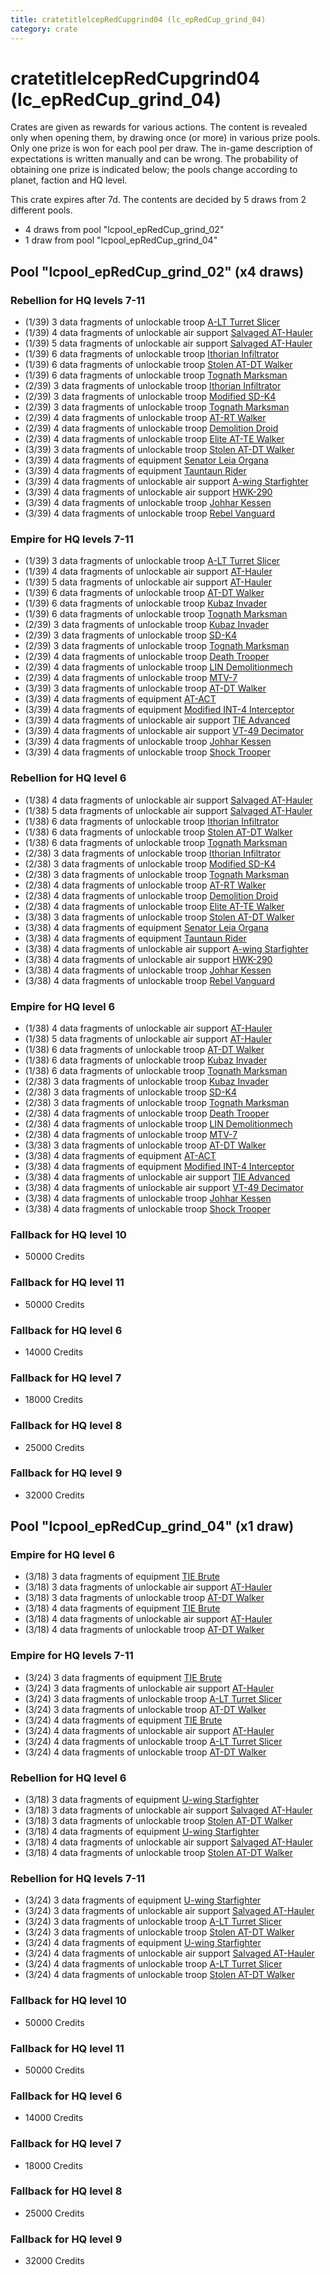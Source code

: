 ```yaml
---
title: cratetitlelcepRedCupgrind04 (lc_epRedCup_grind_04)
category: crate
---
```


# cratetitlelcepRedCupgrind04 (lc_epRedCup_grind_04)

Crates are given as rewards for various actions. The content is revealed only when opening them, by drawing once (or more) in various prize pools. Only one prize is won for each pool per draw. The in-game description of expectations is written manually and can be wrong. The probability of obtaining one prize is indicated below; the pools change according to planet, faction and HQ level.

This crate expires after 7d. The contents are decided by 5 draws from 2 different pools.
  * 4 draws from pool "lcpool_epRedCup_grind_02"
  * 1 draw from pool "lcpool_epRedCup_grind_04"

## Pool "lcpool_epRedCup_grind_02" (x4 draws)

### Rebellion for HQ levels 7-11

  * (1/39) 3 data fragments of unlockable troop [A-LT Turret Slicer](RebelP006Droid)
  * (1/39) 4 data fragments of unlockable air support [Salvaged AT-Hauler](RebelHauler)
  * (1/39) 5 data fragments of unlockable air support [Salvaged AT-Hauler](RebelHauler)
  * (1/39) 6 data fragments of unlockable troop [Ithorian Infiltrator](IthorianInfiltrator)
  * (1/39) 6 data fragments of unlockable troop [Stolen AT-DT Walker](RebelChicken)
  * (1/39) 6 data fragments of unlockable troop [Tognath Marksman](RebelTognath)
  * (2/39) 3 data fragments of unlockable troop [Ithorian Infiltrator](IthorianInfiltrator)
  * (2/39) 3 data fragments of unlockable troop [Modified SD-K4](HeroRebelSpiderDroid)
  * (2/39) 3 data fragments of unlockable troop [Tognath Marksman](RebelTognath)
  * (2/39) 4 data fragments of unlockable troop [AT-RT Walker](ATRT)
  * (2/39) 4 data fragments of unlockable troop [Demolition Droid](RebelDemoDroid)
  * (2/39) 4 data fragments of unlockable troop [Elite AT-TE Walker](HeroATTE)
  * (3/39) 3 data fragments of unlockable troop [Stolen AT-DT Walker](RebelChicken)
  * (3/39) 4 data fragments of equipment [Senator Leia Organa](eqpRebelDiplomat)
  * (3/39) 4 data fragments of equipment [Tauntaun Rider](eqpRebelTauntaun)
  * (3/39) 4 data fragments of unlockable air support [A-wing Starfighter](AWing)
  * (3/39) 4 data fragments of unlockable air support [HWK-290](HWK290)
  * (3/39) 4 data fragments of unlockable troop [Johhar Kessen](RebelJohhar)
  * (3/39) 4 data fragments of unlockable troop [Rebel Vanguard](Vanguard)

### Empire for HQ levels 7-11

  * (1/39) 3 data fragments of unlockable troop [A-LT Turret Slicer](EmpireP006Droid)
  * (1/39) 4 data fragments of unlockable air support [AT-Hauler](EmpireHauler)
  * (1/39) 5 data fragments of unlockable air support [AT-Hauler](EmpireHauler)
  * (1/39) 6 data fragments of unlockable troop [AT-DT Walker](EmpireChicken)
  * (1/39) 6 data fragments of unlockable troop [Kubaz Invader](KubazInvader)
  * (1/39) 6 data fragments of unlockable troop [Tognath Marksman](EmpireTognath)
  * (2/39) 3 data fragments of unlockable troop [Kubaz Invader](KubazInvader)
  * (2/39) 3 data fragments of unlockable troop [SD-K4](HeroEmpireSpiderDroid)
  * (2/39) 3 data fragments of unlockable troop [Tognath Marksman](EmpireTognath)
  * (2/39) 4 data fragments of unlockable troop [Death Trooper](HeroDeathTrooper)
  * (2/39) 4 data fragments of unlockable troop [LIN Demolitionmech](EmpireDemoDroid)
  * (2/39) 4 data fragments of unlockable troop [MTV-7](MTV7)
  * (3/39) 3 data fragments of unlockable troop [AT-DT Walker](EmpireChicken)
  * (3/39) 4 data fragments of equipment [AT-ACT](eqpEmpireCargoGreatDane)
  * (3/39) 4 data fragments of equipment [Modified INT-4 Interceptor](eqpEmpireArcticINT4)
  * (3/39) 4 data fragments of unlockable air support [TIE Advanced](TieAdvanced)
  * (3/39) 4 data fragments of unlockable air support [VT-49 Decimator](VT49)
  * (3/39) 4 data fragments of unlockable troop [Johhar Kessen](EmpireJohhar)
  * (3/39) 4 data fragments of unlockable troop [Shock Trooper](Shock)

### Rebellion for HQ level 6

  * (1/38) 4 data fragments of unlockable air support [Salvaged AT-Hauler](RebelHauler)
  * (1/38) 5 data fragments of unlockable air support [Salvaged AT-Hauler](RebelHauler)
  * (1/38) 6 data fragments of unlockable troop [Ithorian Infiltrator](IthorianInfiltrator)
  * (1/38) 6 data fragments of unlockable troop [Stolen AT-DT Walker](RebelChicken)
  * (1/38) 6 data fragments of unlockable troop [Tognath Marksman](RebelTognath)
  * (2/38) 3 data fragments of unlockable troop [Ithorian Infiltrator](IthorianInfiltrator)
  * (2/38) 3 data fragments of unlockable troop [Modified SD-K4](HeroRebelSpiderDroid)
  * (2/38) 3 data fragments of unlockable troop [Tognath Marksman](RebelTognath)
  * (2/38) 4 data fragments of unlockable troop [AT-RT Walker](ATRT)
  * (2/38) 4 data fragments of unlockable troop [Demolition Droid](RebelDemoDroid)
  * (2/38) 4 data fragments of unlockable troop [Elite AT-TE Walker](HeroATTE)
  * (3/38) 3 data fragments of unlockable troop [Stolen AT-DT Walker](RebelChicken)
  * (3/38) 4 data fragments of equipment [Senator Leia Organa](eqpRebelDiplomat)
  * (3/38) 4 data fragments of equipment [Tauntaun Rider](eqpRebelTauntaun)
  * (3/38) 4 data fragments of unlockable air support [A-wing Starfighter](AWing)
  * (3/38) 4 data fragments of unlockable air support [HWK-290](HWK290)
  * (3/38) 4 data fragments of unlockable troop [Johhar Kessen](RebelJohhar)
  * (3/38) 4 data fragments of unlockable troop [Rebel Vanguard](Vanguard)

### Empire for HQ level 6

  * (1/38) 4 data fragments of unlockable air support [AT-Hauler](EmpireHauler)
  * (1/38) 5 data fragments of unlockable air support [AT-Hauler](EmpireHauler)
  * (1/38) 6 data fragments of unlockable troop [AT-DT Walker](EmpireChicken)
  * (1/38) 6 data fragments of unlockable troop [Kubaz Invader](KubazInvader)
  * (1/38) 6 data fragments of unlockable troop [Tognath Marksman](EmpireTognath)
  * (2/38) 3 data fragments of unlockable troop [Kubaz Invader](KubazInvader)
  * (2/38) 3 data fragments of unlockable troop [SD-K4](HeroEmpireSpiderDroid)
  * (2/38) 3 data fragments of unlockable troop [Tognath Marksman](EmpireTognath)
  * (2/38) 4 data fragments of unlockable troop [Death Trooper](HeroDeathTrooper)
  * (2/38) 4 data fragments of unlockable troop [LIN Demolitionmech](EmpireDemoDroid)
  * (2/38) 4 data fragments of unlockable troop [MTV-7](MTV7)
  * (3/38) 3 data fragments of unlockable troop [AT-DT Walker](EmpireChicken)
  * (3/38) 4 data fragments of equipment [AT-ACT](eqpEmpireCargoGreatDane)
  * (3/38) 4 data fragments of equipment [Modified INT-4 Interceptor](eqpEmpireArcticINT4)
  * (3/38) 4 data fragments of unlockable air support [TIE Advanced](TieAdvanced)
  * (3/38) 4 data fragments of unlockable air support [VT-49 Decimator](VT49)
  * (3/38) 4 data fragments of unlockable troop [Johhar Kessen](EmpireJohhar)
  * (3/38) 4 data fragments of unlockable troop [Shock Trooper](Shock)

### Fallback for HQ level 10

  * 50000 Credits

### Fallback for HQ level 11

  * 50000 Credits

### Fallback for HQ level 6

  * 14000 Credits

### Fallback for HQ level 7

  * 18000 Credits

### Fallback for HQ level 8

  * 25000 Credits

### Fallback for HQ level 9

  * 32000 Credits

## Pool "lcpool_epRedCup_grind_04" (x1 draw)

### Empire for HQ level 6

  * (3/18) 3 data fragments of equipment [TIE Brute](eqpEmpireBubbaTieFighter)
  * (3/18) 3 data fragments of unlockable air support [AT-Hauler](EmpireHauler)
  * (3/18) 3 data fragments of unlockable troop [AT-DT Walker](EmpireChicken)
  * (3/18) 4 data fragments of equipment [TIE Brute](eqpEmpireBubbaTieFighter)
  * (3/18) 4 data fragments of unlockable air support [AT-Hauler](EmpireHauler)
  * (3/18) 4 data fragments of unlockable troop [AT-DT Walker](EmpireChicken)

### Empire for HQ levels 7-11

  * (3/24) 3 data fragments of equipment [TIE Brute](eqpEmpireBubbaTieFighter)
  * (3/24) 3 data fragments of unlockable air support [AT-Hauler](EmpireHauler)
  * (3/24) 3 data fragments of unlockable troop [A-LT Turret Slicer](EmpireP006Droid)
  * (3/24) 3 data fragments of unlockable troop [AT-DT Walker](EmpireChicken)
  * (3/24) 4 data fragments of equipment [TIE Brute](eqpEmpireBubbaTieFighter)
  * (3/24) 4 data fragments of unlockable air support [AT-Hauler](EmpireHauler)
  * (3/24) 4 data fragments of unlockable troop [A-LT Turret Slicer](EmpireP006Droid)
  * (3/24) 4 data fragments of unlockable troop [AT-DT Walker](EmpireChicken)

### Rebellion for HQ level 6

  * (3/18) 3 data fragments of equipment [U-wing Starfighter](eqpRebelUWing)
  * (3/18) 3 data fragments of unlockable air support [Salvaged AT-Hauler](RebelHauler)
  * (3/18) 3 data fragments of unlockable troop [Stolen AT-DT Walker](RebelChicken)
  * (3/18) 4 data fragments of equipment [U-wing Starfighter](eqpRebelUWing)
  * (3/18) 4 data fragments of unlockable air support [Salvaged AT-Hauler](RebelHauler)
  * (3/18) 4 data fragments of unlockable troop [Stolen AT-DT Walker](RebelChicken)

### Rebellion for HQ levels 7-11

  * (3/24) 3 data fragments of equipment [U-wing Starfighter](eqpRebelUWing)
  * (3/24) 3 data fragments of unlockable air support [Salvaged AT-Hauler](RebelHauler)
  * (3/24) 3 data fragments of unlockable troop [A-LT Turret Slicer](RebelP006Droid)
  * (3/24) 3 data fragments of unlockable troop [Stolen AT-DT Walker](RebelChicken)
  * (3/24) 4 data fragments of equipment [U-wing Starfighter](eqpRebelUWing)
  * (3/24) 4 data fragments of unlockable air support [Salvaged AT-Hauler](RebelHauler)
  * (3/24) 4 data fragments of unlockable troop [A-LT Turret Slicer](RebelP006Droid)
  * (3/24) 4 data fragments of unlockable troop [Stolen AT-DT Walker](RebelChicken)

### Fallback for HQ level 10

  * 50000 Credits

### Fallback for HQ level 11

  * 50000 Credits

### Fallback for HQ level 6

  * 14000 Credits

### Fallback for HQ level 7

  * 18000 Credits

### Fallback for HQ level 8

  * 25000 Credits

### Fallback for HQ level 9

  * 32000 Credits